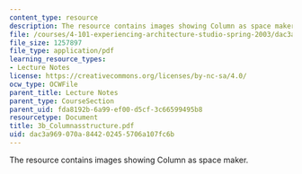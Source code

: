 ```yaml
---
content_type: resource
description: The resource contains images showing Column as space maker.
file: /courses/4-101-experiencing-architecture-studio-spring-2003/dac3a969070a844202455706a107fc6b_3b_Columnasstructure.pdf
file_size: 1257897
file_type: application/pdf
learning_resource_types:
- Lecture Notes
license: https://creativecommons.org/licenses/by-nc-sa/4.0/
ocw_type: OCWFile
parent_title: Lecture Notes
parent_type: CourseSection
parent_uid: fda8192b-6a99-ef00-d5cf-3c66599495b8
resourcetype: Document
title: 3b_Columnasstructure.pdf
uid: dac3a969-070a-8442-0245-5706a107fc6b
---
```

The resource contains images showing Column as space maker.